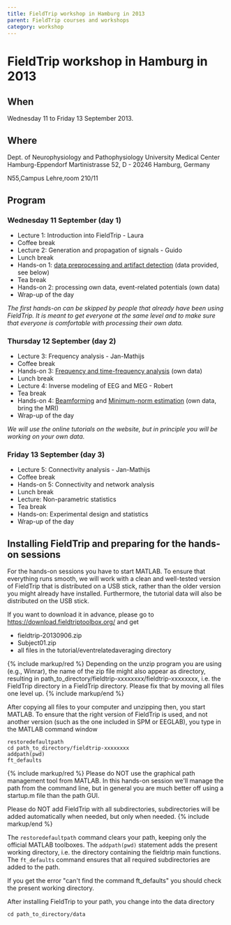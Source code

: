 ```yaml
---
title: FieldTrip workshop in Hamburg in 2013
parent: FieldTrip courses and workshops
category: workshop
---
```


# FieldTrip workshop in Hamburg in 2013

## When

Wednesday 11 to Friday 13 September 2013.

## Where

Dept. of Neurophysiology and Pathophysiology
University Medical Center Hamburg-Eppendorf
Martinistrasse 52, D - 20246 Hamburg, Germany

N55,Campus Lehre,room 210/11

## Program

### Wednesday 11 September (day 1)

- Lecture 1: Introduction into FieldTrip - Laura
- Coffee break
- Lecture 2: Generation and propagation of signals - Guido
- Lunch break
- Hands-on 1: [data preprocessing and artifact detection](/tutorial/eventrelatedaveraging) (data provided, see below)
- Tea break
- Hands-on 2: processing own data, event-related potentials (own data)
- Wrap-up of the day

_The first hands-on can be skipped by people that already have been using FieldTrip. It is meant to get everyone at the same level and to make sure that everyone is comfortable with processing their own data._

### Thursday 12 September (day 2)

- Lecture 3: Frequency analysis - Jan-Mathijs
- Coffee break
- Hands-on 3: [Frequency and time-frequency analysis](/tutorial/timefrequencyanalysis) (own data)
- Lunch break
- Lecture 4: Inverse modeling of EEG and MEG - Robert
- Tea break
- Hands-on 4: [Beamforming](/tutorial/beamformer) and [Minimum-norm estimation](/tutorial/minimumnormestimate) (own data, bring the MRI)
- Wrap-up of the day

_We will use the online tutorials on the website, but in principle you will be working on your own data._

### Friday 13 September (day 3)

- Lecture 5: Connectivity analysis - Jan-Mathijs
- Coffee break
- Hands-on 5: Connectivity and network analysis
- Lunch break
- Lecture: Non-parametric statistics
- Tea break
- Hands-on: Experimental design and statistics
- Wrap-up of the day

## Installing FieldTrip and preparing for the hands-on sessions

For the hands-on sessions you have to start MATLAB. To ensure that
everything runs smooth, we will work with a clean and well-tested
version of FieldTrip that is distributed on a USB stick, rather than the older version you might already have installed. Furthermore, the tutorial data will also be distributed on the USB stick.

If you want to download it in advance, please go to <https://download.fieldtriptoolbox.org/> and get

- fieldtrip-20130906.zip
- Subject01.zip
- all files in the tutorial/eventrelatedaveraging directory

{% include markup/red %}
Depending on the unzip program you are using (e.g., Winrar), the name of the zip file might also appear as directory, resulting in path_to_directory/fieldtrip-xxxxxxxx/fieldtrip-xxxxxxxx, i.e. the FieldTrip directory in a FieldTrip directory. Please fix that by moving all files one level up.
{% include markup/end %}

After copying all files to your computer and unzipping then, you start MATLAB. To ensure that the right version of FieldTrip is used, and not another version (such as the one included in SPM or EEGLAB), you type in the MATLAB command window

    restoredefaultpath
    cd path_to_directory/fieldtrip-xxxxxxxx
    addpath(pwd)
    ft_defaults

{% include markup/red %}
Please do NOT use the graphical path management tool from MATLAB. In this hands-on session we'll manage the path from the command line, but in general you are much better off using a startup.m file than the path GUI.

Please do NOT add FieldTrip with all subdirectories, subdirectories will be added automatically when needed, but only when needed.
{% include markup/end %}

The `restoredefaultpath` command clears your path, keeping only the
official MATLAB toolboxes. The `addpath(pwd)` statement adds the
present working directory, i.e. the directory containing the fieldtrip
main functions. The `ft_defaults` command ensures that all required
subdirectories are added to the path.

If you get the error "can't find the command ft_defaults" you should check the present working directory.

After installing FieldTrip to your path, you change into the data directory

    cd path_to_directory/data
